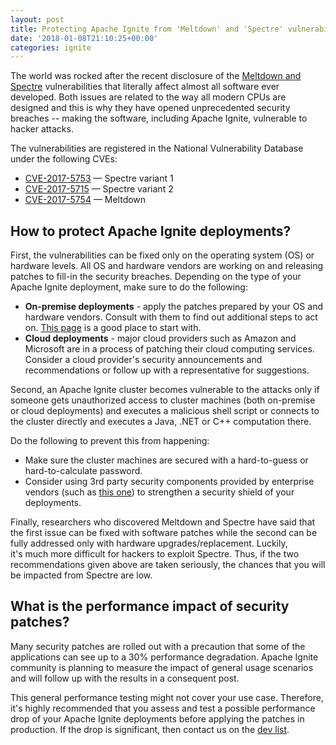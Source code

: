 ```yaml
---
layout: post
title: Protecting Apache Ignite from 'Meltdown' and 'Spectre' vulnerabilities
date: '2018-01-08T21:10:25+00:00'
categories: ignite
---
```

<p>The world was rocked after the recent disclosure of the <a href="https://www.vox.com/business-and-finance/2018/1/4/16850004/meltdown-spectre-intel-security-flaw-update" target="_blank">Meltdown and Spectre</a> vulnerabilities that literally affect almost all software ever developed. Both issues are related to the way all modern CPUs are designed and this is why they have opened&nbsp;unprecedented security breaches -- making the software, including Apache Ignite, vulnerable to hacker&nbsp;attacks.</p>

<p>The vulnerabilities are registered in the National Vulnerability Database under the following CVEs:</p>

<ul>
	<li><a href="https://nvd.nist.gov/vuln/detail/CVE-2017-5753" target="_blank">CVE-2017-5753</a> — Spectre variant 1</li>
	<li><a href="https://nvd.nist.gov/vuln/detail/CVE-2017-5715" target="_blank">CVE-2017-5715</a> — Spectre variant 2</li>
	<li><a href="https://nvd.nist.gov/vuln/detail/CVE-2017-5754" target="_blank">CVE-2017-5754</a> — Meltdown</li>
</ul>

<h2>How to protect Apache Ignite deployments?</h2>

<p>First, the vulnerabilities can be fixed only on the operating system (OS) or hardware levels. All OS and hardware vendors are working on and releasing patches to fill-in the security breaches. Depending on the type of your Apache Ignite deployment, make sure to do the following:</p>

<ul>
	<li><strong>On-premise deployments</strong> - apply the patches prepared by your OS and hardware vendors. Consult with them to find out additional steps to act on. <a href="https://www.us-cert.gov/ncas/alerts/TA18-004A" target="_blank">This page</a> is a good place to start with.</li>
	<li><strong>Cloud deployments</strong> - major cloud providers such as Amazon and Microsoft are in a process of patching their cloud computing services. Consider a cloud provider's security announcements and recommendations or follow up with a representative for suggestions.</li>
</ul>

<p>Second, an Apache Ignite cluster becomes vulnerable to the attacks only if someone gets unauthorized access to cluster machines (both on-premise or cloud deployments) and executes a malicious shell script or connects to the cluster directly and executes a Java, .NET or C++ computation there.</p>

<p>Do the following to prevent this from happening:</p>

<ul>
	<li>Make sure the cluster machines are secured with a hard-to-guess or hard-to-calculate password.</li>
	<li>Consider using 3rd party security components provided by enterprise vendors (such as <a href="https://docs.gridgain.com/docs/security-and-audit" target="_blank">this one</a>) to strengthen a security shield of your deployments.</li>
</ul>

<p>Finally, researchers who discovered Meltdown and Spectre have said that the first issue can be fixed with software patches while the second can be fully addressed only with hardware upgrades/replacement. Luckily, it's&nbsp;much more difficult for hackers to exploit Spectre. Thus, if the two recommendations given above are taken seriously, the chances that you will be impacted from Spectre are low.</p>

<h2>What is the performance impact of security patches?</h2>

<p>Many security patches are rolled out with a precaution that some of the applications can see up to a 30% performance degradation. Apache Ignite community is planning to measure the impact of general usage scenarios and will follow up with the results in a consequent post.</p>

<p>This general performance testing might not cover your use case. Therefore, it's highly recommended that you assess and test a possible performance drop of your Apache Ignite deployments before applying the patches in production. If the drop is significant, then contact us on the <a href="https://ignite.apache.org/community/resources.html#mail-lists" target="_blank">dev list</a>.
